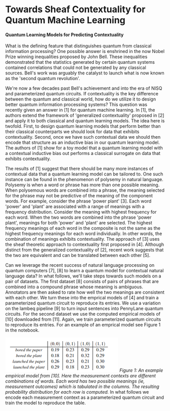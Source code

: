# Towards Sheaf Contextuality for Quantum Machine Learning
#### Quantum Learning Models for Predicting Contextuality

What is the defining feature that distinguishes quantum from classical information processing?  One possible answer is enshrined in the now Nobel Prize winning inequalities proposed by John Bell.  These inequalities demonstrated that the statistics generated by certain quantum systems contained correlations that could not be generated by any classical sources.  Bell's work was arguably the catalyst to launch what is now known as the 'second quantum revolution'.

We're now a few decades past Bell's achievement and into the era of NISQ and parameterized quantum circuits.  If contextuality is the key difference between the quantum and classical world, how do we utilize it to design better quantum information processing systems?  This question was recently given an answer in [1] for quantum machine learning.  In [1], the authors extend the framework of 'generalized contextuality' proposed in [2] and apply it to both classical and quantum learning models.  The idea here is twofold.  First, to design quantum learning models that perform better than their classical counterparts we should look for data that exhibits contextuality.  Second, once we have such contextual data we should then encode that structure as an inductive bias in our quantum learning model.  The authors of [1] show for a toy model that a quantum learning model with a contextual inductive bias out performs a classical surrogate on data that exhibits contextuality.

The results of [1] suggest that there should be many more instances of contextual data that a quantum learning model can be tailored to.  One such instance can be found in the phenomenon of polysemy in natural language.  Polysemy is when a word or phrase has more than one possible meaning.  When polysemous words are combined into a phrase, the meaning selected for the phrase may not be predictive of the meaning of the component words.  For example, consider the phrase 'power plant' [3].  Each word 'power' and 'plant' are associated with a range of meanings with a frequency distribution.  Consider the meaning with highest frequency for each word. When the two words are combined into the phrase 'power plant', meanings for both 'power' and 'plant' are selected.  The highest frequency meanings of each word in the composite is not the same as the highest frequency meanings for each word individually.  In other words, the combination of meanings exhibits contextuality.  The approach of [3] uses the sheaf theoretic approach to contextuality first proposed in [4].  Although distinct from the generalized contextuality of [2], recent work suggests that the two are equivalent and can be translated between each other [5].

Can we leverage the recent success of natural language processing on quantum computers [7], [8] to learn a quantum model for contextual natural language data? In what follows, we'll take steps towards such models on a pair of datasets.  The first dataset [8] consists of pairs of phrases that are combined into a compound phrase whose meaning is ambiguous.  Annotators are then asked to rate how well the two meanings are consistent with each other.  We turn these into the emprical models of [4] and train a parameterized quantum circuit to reproduce its entries. We use a variation on the lambeq pipeline [9] to turn input sentences into PennyLane quantum circuits.  For the second dataset we use the computed empirical models of [10] downloaded from [11].  Again, we train parameterized quantum circuits to reproduce its entries.  For an example of an emprical model see Figure 1 in the notebook.

![Alt text](word-pair-empircal-model.png "a title") 
*Figure 1: An example empirical model from [10]. Here the measurement contexts are different combinations of words. Each word has two possible meanings (ie, measurement outcomes) which is tabulated in the columns.  The resulting probability distribution for each row is computed.*  In what follows we encode each measurement context as a parameterized quantum circuit and train the model to reproduce the table.
